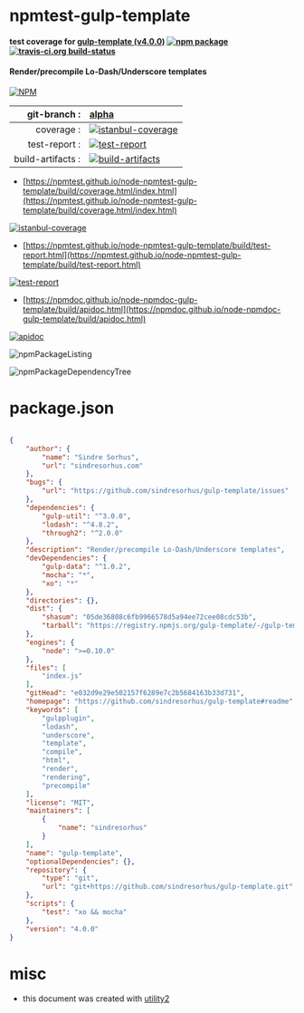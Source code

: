 # npmtest-gulp-template

#### test coverage for  [gulp-template (v4.0.0)](https://github.com/sindresorhus/gulp-template#readme)  [![npm package](https://img.shields.io/npm/v/npmtest-gulp-template.svg?style=flat-square)](https://www.npmjs.org/package/npmtest-gulp-template) [![travis-ci.org build-status](https://api.travis-ci.org/npmtest/node-npmtest-gulp-template.svg)](https://travis-ci.org/npmtest/node-npmtest-gulp-template)

#### Render/precompile Lo-Dash/Underscore templates

[![NPM](https://nodei.co/npm/gulp-template.png?downloads=true&downloadRank=true&stars=true)](https://www.npmjs.com/package/gulp-template)

| git-branch : | [alpha](https://github.com/npmtest/node-npmtest-gulp-template/tree/alpha)|
|--:|:--|
| coverage : | [![istanbul-coverage](https://npmtest.github.io/node-npmtest-gulp-template/build/coverage.badge.svg)](https://npmtest.github.io/node-npmtest-gulp-template/build/coverage.html/index.html)|
| test-report : | [![test-report](https://npmtest.github.io/node-npmtest-gulp-template/build/test-report.badge.svg)](https://npmtest.github.io/node-npmtest-gulp-template/build/test-report.html)|
| build-artifacts : | [![build-artifacts](https://npmtest.github.io/node-npmtest-gulp-template/glyphicons_144_folder_open.png)](https://github.com/npmtest/node-npmtest-gulp-template/tree/gh-pages/build)|

- [https://npmtest.github.io/node-npmtest-gulp-template/build/coverage.html/index.html](https://npmtest.github.io/node-npmtest-gulp-template/build/coverage.html/index.html)

[![istanbul-coverage](https://npmtest.github.io/node-npmtest-gulp-template/build/screenCapture.buildCi.browser.%252Ftmp%252Fbuild%252Fcoverage.lib.html.png)](https://npmtest.github.io/node-npmtest-gulp-template/build/coverage.html/index.html)

- [https://npmtest.github.io/node-npmtest-gulp-template/build/test-report.html](https://npmtest.github.io/node-npmtest-gulp-template/build/test-report.html)

[![test-report](https://npmtest.github.io/node-npmtest-gulp-template/build/screenCapture.buildCi.browser.%252Ftmp%252Fbuild%252Ftest-report.html.png)](https://npmtest.github.io/node-npmtest-gulp-template/build/test-report.html)

- [https://npmdoc.github.io/node-npmdoc-gulp-template/build/apidoc.html](https://npmdoc.github.io/node-npmdoc-gulp-template/build/apidoc.html)

[![apidoc](https://npmdoc.github.io/node-npmdoc-gulp-template/build/screenCapture.buildCi.browser.%252Ftmp%252Fbuild%252Fapidoc.html.png)](https://npmdoc.github.io/node-npmdoc-gulp-template/build/apidoc.html)

![npmPackageListing](https://npmtest.github.io/node-npmtest-gulp-template/build/screenCapture.npmPackageListing.svg)

![npmPackageDependencyTree](https://npmtest.github.io/node-npmtest-gulp-template/build/screenCapture.npmPackageDependencyTree.svg)



# package.json

```json

{
    "author": {
        "name": "Sindre Sorhus",
        "url": "sindresorhus.com"
    },
    "bugs": {
        "url": "https://github.com/sindresorhus/gulp-template/issues"
    },
    "dependencies": {
        "gulp-util": "^3.0.0",
        "lodash": "^4.8.2",
        "through2": "^2.0.0"
    },
    "description": "Render/precompile Lo-Dash/Underscore templates",
    "devDependencies": {
        "gulp-data": "^1.0.2",
        "mocha": "*",
        "xo": "*"
    },
    "directories": {},
    "dist": {
        "shasum": "05de36808c6fb9966578d5a94ee72cee08cdc53b",
        "tarball": "https://registry.npmjs.org/gulp-template/-/gulp-template-4.0.0.tgz"
    },
    "engines": {
        "node": ">=0.10.0"
    },
    "files": [
        "index.js"
    ],
    "gitHead": "e032d9e29e502157f6289e7c2b5684163b33d731",
    "homepage": "https://github.com/sindresorhus/gulp-template#readme",
    "keywords": [
        "gulpplugin",
        "lodash",
        "underscore",
        "template",
        "compile",
        "html",
        "render",
        "rendering",
        "precompile"
    ],
    "license": "MIT",
    "maintainers": [
        {
            "name": "sindresorhus"
        }
    ],
    "name": "gulp-template",
    "optionalDependencies": {},
    "repository": {
        "type": "git",
        "url": "git+https://github.com/sindresorhus/gulp-template.git"
    },
    "scripts": {
        "test": "xo && mocha"
    },
    "version": "4.0.0"
}
```



# misc
- this document was created with [utility2](https://github.com/kaizhu256/node-utility2)
